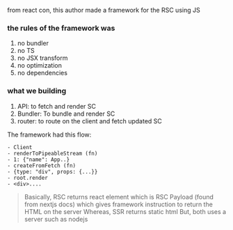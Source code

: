 from react con, this author made a framework for the RSC using JS

### the rules of the framework was
1. no bundler
2. no TS
3. no JSX transform
4. no optimization
5. no dependencies

### what we building
1. API: to fetch and render SC
2. Bundler: To bundle and render SC
3. router: to route on the client and fetch updated SC

The framework had this flow:
```
- Client
- renderToPipeableStream (fn)
- 1: {"name": App..}
- createFromFetch (fn)
- {type: "div", props: {...}}
- root.render
- <div>....
```

> Basically, RSC returns react element which is RSC Payload (found from nextjs docs) which gives framework instruction to return the HTML on the server
> Whereas, SSR returns static html
> But, both uses a server such as nodejs

